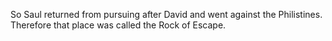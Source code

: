 So Saul returned from pursuing after David and went against the Philistines. Therefore that place was called the Rock of Escape.
